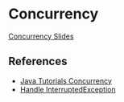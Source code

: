 # Concurrency

[Concurrency Slides](https://docs.google.com/presentation/d/170QfQ20PiA89Amq5jnbgZefZer4VBBG8iY65Z-S4yVM/edit?usp=sharing)

## References

* [Java Tutorials Concurrency](https://docs.oracle.com/javase/tutorial/essential/concurrency/index.html)
* [Handle InterruptedException](https://www.baeldung.com/java-interrupted-exception)
